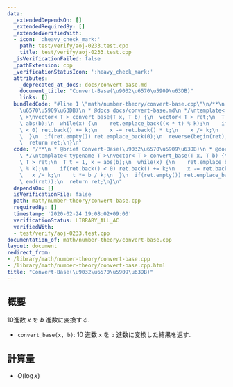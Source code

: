```yaml
---
data:
  _extendedDependsOn: []
  _extendedRequiredBy: []
  _extendedVerifiedWith:
  - icon: ':heavy_check_mark:'
    path: test/verify/aoj-0233.test.cpp
    title: test/verify/aoj-0233.test.cpp
  _isVerificationFailed: false
  _pathExtension: cpp
  _verificationStatusIcon: ':heavy_check_mark:'
  attributes:
    _deprecated_at_docs: docs/convert-base.md
    document_title: "Convert-Base(\u9032\u6570\u5909\u63DB)"
    links: []
  bundledCode: "#line 1 \"math/number-theory/convert-base.cpp\"\n/**\n * @brief Convert-Base(\u9032\
    \u6570\u5909\u63DB)\n * @docs docs/convert-base.md\n */\ntemplate< typename T\
    \ >\nvector< T > convert_base(T x, T b) {\n  vector< T > ret;\n  T t = 1, k =\
    \ abs(b);\n  while(x) {\n    ret.emplace_back((x * t) % k);\n    if(ret.back()\
    \ < 0) ret.back() += k;\n    x -= ret.back() * t;\n    x /= k;\n    t *= b / k;\n\
    \  }\n  if(ret.empty()) ret.emplace_back(0);\n  reverse(begin(ret), end(ret));\n\
    \  return ret;\n}\n"
  code: "/**\n * @brief Convert-Base(\u9032\u6570\u5909\u63DB)\n * @docs docs/convert-base.md\n\
    \ */\ntemplate< typename T >\nvector< T > convert_base(T x, T b) {\n  vector<\
    \ T > ret;\n  T t = 1, k = abs(b);\n  while(x) {\n    ret.emplace_back((x * t)\
    \ % k);\n    if(ret.back() < 0) ret.back() += k;\n    x -= ret.back() * t;\n \
    \   x /= k;\n    t *= b / k;\n  }\n  if(ret.empty()) ret.emplace_back(0);\n  reverse(begin(ret),\
    \ end(ret));\n  return ret;\n}\n"
  dependsOn: []
  isVerificationFile: false
  path: math/number-theory/convert-base.cpp
  requiredBy: []
  timestamp: '2020-02-24 19:08:02+09:00'
  verificationStatus: LIBRARY_ALL_AC
  verifiedWith:
  - test/verify/aoj-0233.test.cpp
documentation_of: math/number-theory/convert-base.cpp
layout: document
redirect_from:
- /library/math/number-theory/convert-base.cpp
- /library/math/number-theory/convert-base.cpp.html
title: "Convert-Base(\u9032\u6570\u5909\u63DB)"
---
```

## 概要

10進数 $x$ を $b$ 進数に変換する.

* `convert_base(x, b)`: 10 進数 `x` を `b` 進数に変換した結果を返す.

## 計算量

* $O(\log x)$
